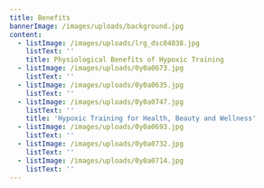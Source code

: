 ```yaml
---
title: Benefits
bannerImage: /images/uploads/background.jpg
content:
  - listImage: /images/uploads/lrg_dsc04838.jpg
    listText: ''
    title: Physiological Benefits of Hypoxic Training
  - listImage: /images/uploads/0y0a0673.jpg
    listText: ''
  - listImage: /images/uploads/0y0a0635.jpg
    listText: ''
  - listImage: /images/uploads/0y0a0747.jpg
    listText: ''
    title: 'Hypoxic Training for Health, Beauty and Wellness'
  - listImage: /images/uploads/0y0a0693.jpg
    listText: ''
  - listImage: /images/uploads/0y0a0732.jpg
    listText: ''
  - listImage: /images/uploads/0y0a0714.jpg
    listText: ''
---
```

